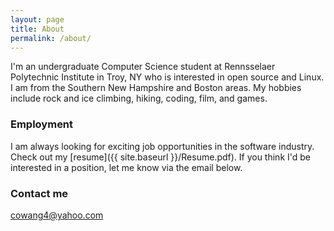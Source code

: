 ```yaml
---
layout: page
title: About
permalink: /about/
---
```


I'm an undergraduate Computer Science student at Rennsselaer Polytechnic Institute in Troy, NY who is interested in open source and Linux. I am from the Southern New Hampshire and Boston areas. My hobbies include rock and ice climbing, hiking,
coding, film, and games.

### Employment

I am always looking for exciting job opportunities in the software industry. Check out my [resume]({{ site.baseurl }}/Resume.pdf). If
you think I'd be interested in a position, let me know via the email below.

### Contact me

[cowang4@yahoo.com](mailto:cowang4@yahoo.com)
